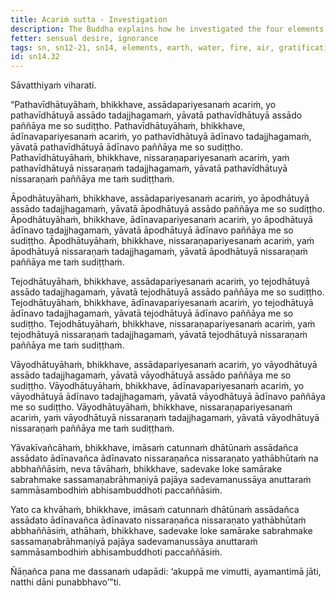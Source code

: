 ```yaml
---
title: Acariṁ sutta - Investigation
description: The Buddha explains how he investigated the four elements of earth, water, fire and air to understand the full extent of gratification, drawback, and escape in each of them.
fetter: sensual desire, ignorance
tags: sn, sn12-21, sn14, elements, earth, water, fire, air, gratification, drawback, escape, investigation, practice, experience, wisdom, insight, realization, liberation
id: sn14.32
---
```


Sāvatthiyaṁ viharati.

“Pathavīdhātuyāhaṁ, bhikkhave, assādapariyesanaṁ acariṁ, yo pathavīdhātuyā assādo tadajjhagamaṁ, yāvatā pathavīdhātuyā assādo paññāya me so sudiṭṭho. Pathavīdhātuyāhaṁ, bhikkhave, ādīnavapariyesanaṁ acariṁ, yo pathavīdhātuyā ādīnavo tadajjhagamaṁ, yāvatā pathavīdhātuyā ādīnavo paññāya me so sudiṭṭho. Pathavīdhātuyāhaṁ, bhikkhave, nissaraṇapariyesanaṁ acariṁ, yaṁ pathavīdhātuyā nissaraṇaṁ tadajjhagamaṁ, yāvatā pathavīdhātuyā nissaraṇaṁ paññāya me taṁ sudiṭṭhaṁ.

Āpodhātuyāhaṁ, bhikkhave, assādapariyesanaṁ acariṁ, yo āpodhātuyā assādo tadajjhagamaṁ, yāvatā āpodhātuyā assādo paññāya me so sudiṭṭho. Āpodhātuyāhaṁ, bhikkhave, ādīnavapariyesanaṁ acariṁ, yo āpodhātuyā ādīnavo tadajjhagamaṁ, yāvatā āpodhātuyā ādīnavo paññāya me so sudiṭṭho. Āpodhātuyāhaṁ, bhikkhave, nissaraṇapariyesanaṁ acariṁ, yaṁ āpodhātuyā nissaraṇaṁ tadajjhagamaṁ, yāvatā āpodhātuyā nissaraṇaṁ paññāya me taṁ sudiṭṭhaṁ.

Tejodhātuyāhaṁ, bhikkhave, assādapariyesanaṁ acariṁ, yo tejodhātuyā assādo tadajjhagamaṁ, yāvatā tejodhātuyā assādo paññāya me so sudiṭṭho. Tejodhātuyāhaṁ, bhikkhave, ādīnavapariyesanaṁ acariṁ, yo tejodhātuyā ādīnavo tadajjhagamaṁ, yāvatā tejodhātuyā ādīnavo paññāya me so sudiṭṭho. Tejodhātuyāhaṁ, bhikkhave, nissaraṇapariyesanaṁ acariṁ, yaṁ tejodhātuyā nissaraṇaṁ tadajjhagamaṁ, yāvatā tejodhātuyā nissaraṇaṁ paññāya me taṁ sudiṭṭhaṁ.

Vāyodhātuyāhaṁ, bhikkhave, assādapariyesanaṁ acariṁ, yo vāyodhātuyā assādo tadajjhagamaṁ, yāvatā vāyodhātuyā assādo paññāya me so sudiṭṭho. Vāyodhātuyāhaṁ, bhikkhave, ādīnavapariyesanaṁ acariṁ, yo vāyodhātuyā ādīnavo tadajjhagamaṁ, yāvatā vāyodhātuyā ādīnavo paññāya me so sudiṭṭho. Vāyodhātuyāhaṁ, bhikkhave, nissaraṇapariyesanaṁ acariṁ, yaṁ vāyodhātuyā nissaraṇaṁ tadajjhagamaṁ, yāvatā vāyodhātuyā nissaraṇaṁ paññāya me taṁ sudiṭṭhaṁ.

Yāvakīvañcāhaṁ, bhikkhave, imāsaṁ catunnaṁ dhātūnaṁ assādañca assādato ādīnavañca ādīnavato nissaraṇañca nissaraṇato yathābhūtaṁ na abbhaññāsiṁ, neva tāvāhaṁ, bhikkhave, sadevake loke samārake sabrahmake sassamaṇabrāhmaṇiyā pajāya sadevamanussāya anuttaraṁ sammāsambodhiṁ abhisambuddhoti paccaññāsiṁ.

Yato ca khvāhaṁ, bhikkhave, imāsaṁ catunnaṁ dhātūnaṁ assādañca assādato ādīnavañca ādīnavato nissaraṇañca nissaraṇato yathābhūtaṁ abbhaññāsiṁ, athāhaṁ, bhikkhave, sadevake loke samārake sabrahmake sassamaṇabrāhmaṇiyā pajāya sadevamanussāya anuttaraṁ sammāsambodhiṁ abhisambuddhoti paccaññāsiṁ.

Ñāṇañca pana me dassanaṁ udapādi: ‘akuppā me vimutti, ayamantimā jāti, natthi dāni punabbhavo’”ti.